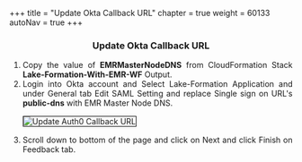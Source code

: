 +++
title = "Update Okta Callback URL"
chapter = true
weight = 60133
autoNav = true
+++


<center><h3>Update Okta Callback URL</h3></center>

<div style="text-align: justify">

 <ol>
  <li> Copy the value of <b>EMRMasterNodeDNS</b> from CloudFormation Stack <b>Lake-Formation-With-EMR-WF</b> Output. </li>

  <li>Login into Okta account and Select Lake-Formation Application and under General tab Edit SAML Setting and replace Single sign on URL's <b>public-dns</b> with EMR Master Node DNS. </li>
  <img src="/images/okta-editsaml.png" title="Update Auth0 Callback URL" style="margin:15px 0px; border:1px solid black"/>
  
  <li>  Scroll down to bottom of the page and click on Next and click Finish on Feedback tab. </li>
  </ol>
  
</div>